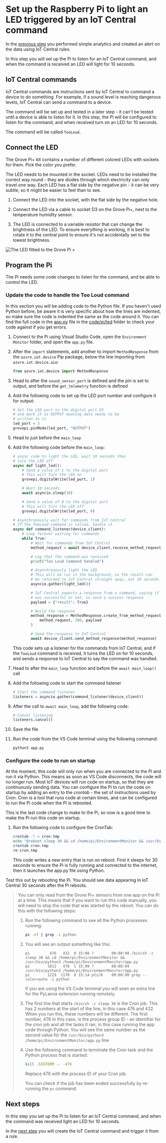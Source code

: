 # Set up the Raspberry Pi to light an LED triggered by an IoT Central command

In the [previous step](./rules.md) you performed simple analytics and created an alert on the data using IoT Central rules.

In this step you will set up the Pi to listen for an IoT Central command, and when the command is received an LED will light for 10 seconds.

## IoT Central commands

IoT Central commands are instructions sent by IoT Central to command a device to do something. For example, if a sound level is reaching dangerous levels, IoT Central can send a command to a device.

The command will be set up and tested in a later step - it can't be tested until a device is able to listen for it. In this step, the Pi will be configured to listen for the command, and when received turn on an LED for 10 seconds.

The command will be called `TooLoud`.

## Connect the LED

The Grove Pi+ kit contains a number of different colored LEDs with sockets for them. Pick the color you prefer.

The LED needs to be mounted in the socket. LEDs need to be installed the correct way round - they are diodes through which electricity can only travel one way. Each LED has a flat side by the negative pin - it can be very subtle, so it might be easier to feel than to see.

1. Connect the LED into the socket, with the flat side by the negative hole.

1. Connect the LED via a cable to socket D3 on the Grove Pi+, next to the temperature humidity sensor.

1. The LED is connected to a variable resistor that can change the brightness of the LED. To ensure everything is working, it is best to rotate it to the central point to ensure it's not accidentally set to the lowest brightness.

![The LED fitted to the Grove Pi +](../images/pi-grove-led-fitted.jpg)

## Program the Pi

The Pi needs some code changes to listen for the command, and be able to control the LED.

### Update the code to handle the Too Loud command

In this section you will be adding code to the Python file. If you haven't used Python before, be aware it is very specific about how the lines are indented, so make sure the code is indented the same as the code around it. You can find the full code in the [app.py](../code/pi/led/app.py) file in the [code/pi/led](../code/pi/led) folder to check your code against if you get errors.

1. Connect to the Pi using Visual Studio Code, open the `Environment Monitor` folder, and open the `app.py` file.

1. After the `import` statements, add another to import `MethodResponse` from the `azure.iot.device` Pip package, below the line importing from `azure.iot.device.aio`:

    ```python
    from azure.iot.device import MethodResponse
    ```

1. Head to after the `sound_sensor_port` is defined and the pin is set to output, and before the `get_telemetry` function is defined

1. Add the following code to set up the LED port number and configure it for output:

    ```python
    # Set the LED port to the digital port D3
    # and mark it as OUTPUT meaning data needs to be
    # written to it
    led_port = 3
    grovepi.pinMode(led_port, "OUTPUT")
    ```

1. Head to just before the `main_loop`

1. Add the following code before the `main_loop`:

    ```python
    # async code to light the LED, wait 10 seconds then
    # turn the LED off
    async def light_led():
        # Send a value of 1 to the digital port
        # This will turn the LED on
        grovepi.digitalWrite(led_port, 1)

        # Wait 10 seconds
        await asyncio.sleep(10)

        # Send a value of 0 to the digital port
        # This will turn the LED off
        grovepi.digitalWrite(led_port, 0)

    # Asynchronously wait for commands from IoT Central
    # If the TooLoud command is called, handle it
    async def command_listener(device_client):
        # Loop forever waiting for commands
        while True:
            # Wait for commands from IoT Central
            method_request = await device_client.receive_method_request("TooLoud")

            # Log that the command was received
            print("Too Loud Command handled")

            # Asynchronously light the LED
            # This will be run in the background, so the result can
            # be returned to IoT Central straight away, not 10 seconds later
            asyncio.gather(light_led())

            # IoT Central expects a response from a command, saying if the call
            # was successful or not, so send a success response
            payload = {"result": True}

            # Build the response
            method_response = MethodResponse.create_from_method_request(
                method_request, 200, payload
            )

            # Send the response to IoT Central
            await device_client.send_method_response(method_response)
    ```

    This code sets up a listener for the commands from IoT Central, and if the `TooLoud` command is received, it turns the LED on for 10 seconds, and sends a response to IoT Central to say the command was handled.

1. Head to after the `main_loop` function and before the `await main_loop()` call

1. Add the following code to start the command listener

    ```python
    # Start the command listener
    listeners = asyncio.gather(command_listener(device_client))
    ```

1. After the call to `await main_loop`, add the following code:

    ```python
    # Cancel listening
    listeners.cancel()
    ```

1. Save the file

1. Run the code from the VS Code terminal using the following command:

    ```sh
    python3 app.py
    ```

### Configure the code to run on startup

At the moment, this code will only run when you are connected to the Pi and run it via Python. This means as soon as VS Code disconnects, the code will no longer run. Most IoT devices will run code on startup, so that they are continuously sending data. You can configure the Pi to run the code on startup by adding an entry to the *crontab* - the set of instructions used by Cron. Cron is a tool that runs code at certain times, and can be configured to run the Pi code when the Pi is rebooted.

This is the last code change to make to the Pi, so now is a good time to make the Pi run this code on startup.

1. Run the following code to configure the CronTab:

    ```sh
    crontab -l > cron.tmp
    echo "@reboot sleep 30 && cd /home/pi/EnvironmentMonitor && /usr/bin/python3 /home/pi/EnvironmentMonitor/app.py" >> cron.tmp
    crontab cron.tmp
    rm cron.tmp
    ```

    This code writes a new entry that is run on reboot. First it sleeps for 30 seconds to ensure the Pi is fully running and connected to the internet, then it launches the app.py file using Python.

Test this out by rebooting the Pi. You should see data appearing in IoT Central 30 seconds after the Pi reboots.

> You can only read from the Grove Pi+ sensors from one app on the Pi at a time. This means that if you want to run this code manually, you will need to stop the code that was started by the reboot. You can do this with the following steps:
>
>    1. Run the following command to see all the Python processes running:
>
>        ```sh
>        ps -ef | grep -i python
>        ```
>
>    1. You will see an output something like this:
>
>       ```output
>       pi         476   432  0 15:08 ?        00:00:00 /bin/sh -c sleep 30 && cd /home/pi/EnvironmentMonitor && /usr/bin/python3 /home/pi/EnvironmentMonitor/app.py
>       pi        1012   476  1 15:09 ?        00:00:04 /usr/bin/python3 /home/pi/EnvironmentMonitor/app.py
>       pi        1229  1170  0 15:14 pts/0    00:00:00 grep --color=auto -i python
>       ```
>
>       If you are using the VS Code terminal you will seen an extra line for the PyLance extension running remotely.
>
>    1. The first line that starts `/bin/sh -c sleep 30` is the Cron job. This has 2 numbers at the start of the line, in this case 476 and 432. When you run this, these numbers will be different. The first number, 476 in this case, is the process group ID - an identifier for the cron job and all the tasks it ran, in this case running the app code through Python. You will see the same number as the second value for the `/usr/bin/python3 /home/pi/EnvironmentMonitor/app.py` line
>
>    1. Use the following command to terminate the Cron task and the Python process that is started:
>
>        ```sh
>        kill -SIGTERM -- -476
>        ```
>
>        Replace 476 with the process ID of your Cron job.
>
>        You can check if the job has been ended successfully by re-running the `ps` command.

## Next steps

In this step you set up the Pi to listen for an IoT Central command, and when the command was received light an LED for 10 seconds.

In the [next step](./rules-command.md) you will create the IoT Central command and trigger it from a rule.
